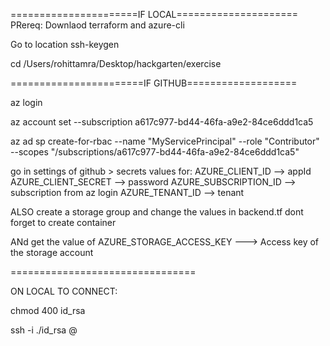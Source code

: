 ======================IF LOCAL=====================
PRereq:
Downlaod terraform and azure-cli

Go to location
ssh-keygen

cd /Users/rohittamra/Desktop/hackgarten/exercise

=======================IF GITHUB===================

az login

az account set --subscription a617c977-bd44-46fa-a9e2-84ce6ddd1ca5

az ad sp create-for-rbac --name "MyServicePrincipal" --role "Contributor" --scopes "/subscriptions/a617c977-bd44-46fa-a9e2-84ce6ddd1ca5"
 
go in settings of github > secrets values for:
    AZURE_CLIENT_ID --> appId
    AZURE_CLIENT_SECRET --> password
    AZURE_SUBSCRIPTION_ID --> subscription from az login
    AZURE_TENANT_ID --> tenant 


ALSO create a storage group and change the values in backend.tf
dont forget to create container 

ANd get the value of 
    AZURE_STORAGE_ACCESS_KEY ---> Access key of the storage account


================================

ON LOCAL TO CONNECT:

chmod 400 id_rsa

ssh -i ./id_rsa <user>@<ip>